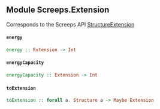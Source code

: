 ## Module Screeps.Extension

Corresponds to the Screeps API [StructureExtension](http://support.screeps.com/hc/en-us/articles/207711949-StructureExtension)

#### `energy`

``` purescript
energy :: Extension -> Int
```

#### `energyCapacity`

``` purescript
energyCapacity :: Extension -> Int
```

#### `toExtension`

``` purescript
toExtension :: forall a. Structure a -> Maybe Extension
```


